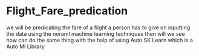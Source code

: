 # Flight_Fare_predication
we will be predicating the fare of a flight a person has to give on inputting the data using the noraml machine learning techniques then will we see how can do the same thing with the halp of using Auto SK Learn which is a Auto Ml Library
